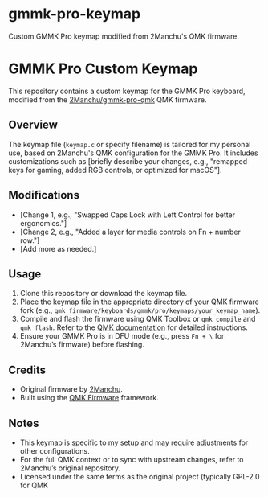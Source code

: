 # gmmk-pro-keymap
Custom GMMK Pro keymap modified from 2Manchu's QMK firmware.

# GMMK Pro Custom Keymap

This repository contains a custom keymap for the GMMK Pro keyboard, modified from the [2Manchu/gmmk-pro-qmk](https://github.com/2Manchu/gmmk-pro-qmk) QMK firmware.

## Overview
The keymap file (`keymap.c` or specify filename) is tailored for my personal use, based on 2Manchu's QMK configuration for the GMMK Pro. It includes customizations such as [briefly describe your changes, e.g., "remapped keys for gaming, added RGB controls, or optimized for macOS"].

## Modifications
- [Change 1, e.g., "Swapped Caps Lock with Left Control for better ergonomics."]
- [Change 2, e.g., "Added a layer for media controls on Fn + number row."]
- [Add more as needed.]

## Usage
1. Clone this repository or download the keymap file.
2. Place the keymap file in the appropriate directory of your QMK firmware fork (e.g., `qmk_firmware/keyboards/gmmk/pro/keymaps/your_keymap_name`).
3. Compile and flash the firmware using QMK Toolbox or `qmk compile` and `qmk flash`. Refer to the [QMK documentation](https://docs.qmk.fm/) for detailed instructions.
4. Ensure your GMMK Pro is in DFU mode (e.g., press `Fn + \` for 2Manchu’s firmware) before flashing.

## Credits
- Original firmware by [2Manchu](https://github.com/2Manchu/gmmk-pro-qmk).
- Built using the [QMK Firmware](https://github.com/qmk/qmk_firmware) framework.

## Notes
- This keymap is specific to my setup and may require adjustments for other configurations.
- For the full QMK context or to sync with upstream changes, refer to 2Manchu’s original repository.
- Licensed under the same terms as the original project (typically GPL-2.0 for QMK
